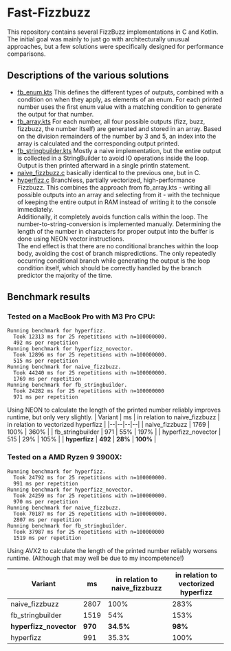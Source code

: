 # Fast-Fizzbuzz

This repository contains several FizzBuzz implementations in C and Kotlin. The initial goal was mainly to just go with architecturally unusual approaches, but a few solutions were specifically designed for performance comparisons.

## Descriptions of the various solutions

* [fb_enum.kts](fb_enum.kts)
  This defines the different types of outputs, combined with a condition on when they apply, as elements of an enum. For each printed number uses the first enum value with a matching condition to generate the output for that number.
* [fb_array.kts](fb_array.kts) 
  For each number, all four possible outputs (fizz, buzz, fizzbuzz, the number itself) are generated and stored in an array. Based on the division remainders of the number by 3 and 5, an index into the array is calculated
  and the corresponding output printed.
* [fb_stringbuilder.kts](fb_stringbuilder.kts)
  Mostly a naive implementation, but the entire output is collected in a StringBuilder to avoid IO operations inside the loop. Output is then printed afterward in a single println statement. 
* [naive_fizzbuzz.c](naive_fizzbuzz.c)
  basically identical to the previous one, but in C.
* [hyperfizz.c](hyperfizz.c)
  Branchless, partially vectorized, high-performance Fizzbuzz. 
  This combines the approach from fb_array.kts - writing all possible outputs into an array and selecting from it - with the technique of keeping the entire output in RAM instead of writing it to the console immediately.  
  Additionally, it completely avoids function calls within the loop. The number-to-string-conversion is implemented manually. Determining the length of the number in characters for proper output into the buffer is done using NEON vector instructions.  
  The end effect is that there are no conditional branches within the loop body, avoiding the cost of branch mispredictions. The only repeatedly occurring conditional branch while generating the output is the loop condition itself, which should be correctly handled by the branch predictor the majority of the time.

## Benchmark results
### Tested on a MacBook Pro with M3 Pro CPU:
```
Running benchmark for hyperfizz.
  Took 12313 ms for 25 repetitions with n=100000000.
  492 ms per repetition
Running benchmark for hyperfizz_novector.
  Took 12896 ms for 25 repetitions with n=100000000.
  515 ms per repetition
Running benchmark for naive_fizzbuzz.
  Took 44240 ms for 25 repetitions with n=100000000.
  1769 ms per repetition
Running benchmark for fb_stringbuilder.
  Took 24282 ms for 25 repetitions with n=100000000
  971 ms per repetition
```

Using NEON to calculate the length of the printed number reliably improves runtime, but only very slightly. 
| Variant | ms | in relation to naive_fizzbuzz | in relation to vectorized hyperfizz |
|--|--|--|--|
| naive_fizzbuzz | 1769 | 100% | 360% |
| fb_stringbuilder | 971 | 55% | 197% |
| hyperfizz_novector | 515 | 29% | 105% | 
| **hyperfizz** | **492** | **28%** | **100%** |


### Tested on a AMD Ryzen 9 3900X:
```
Running benchmark for hyperfizz.
  Took 24792 ms for 25 repetitions with n=100000000.
  991 ms per repetition
Running benchmark for hyperfizz_novector.
  Took 24259 ms for 25 repetitions with n=100000000.
  970 ms per repetition
Running benchmark for naive_fizzbuzz.
  Took 70187 ms for 25 repetitions with n=100000000.
  2807 ms per repetition
Running benchmark for fb_stringbuilder.
  Took 37987 ms for 25 repetitions with n=100000000
  1519 ms per repetition
```

Using AVX2 to calculate the length of the printed number reliably worsens runtime. (Although that may well be due to my incompetence!)

| Variant | ms | in relation to naive_fizzbuzz | in relation to vectorized hyperfizz |
|--|--|--|--|
| naive_fizzbuzz | 2807 | 100% | 283% |
| fb_stringbuilder | 1519 | 54% | 153% |
| **hyperfizz_novector** | **970** | **34.5%** | **98%** |
| hyperfizz | 991 | 35.3% | 100% |
